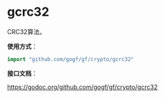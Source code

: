 # gcrc32
CRC32算法。

**使用方式**：
```go
import "github.com/gogf/gf/crypto/gcrc32"
```

**接口文档**：

https://godoc.org/github.com/gogf/gf/crypto/gcrc32